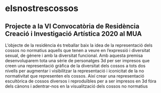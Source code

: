 # elsnostrescossos
## Projecte a la VI Convocatòria de Residència Creació i Investigació Artística 2020 al MUA


L’objecte de la residència és treballar baix la idea de la representació dels cossos no normatius aquells que tenen a veure en l’expressió i diversitat sexual, de gènere i amb la diversitat funcional. Amb aquesta premisa desenvoluparem tota una sèrie de personatges 3d per ser impresos que creen una representació gràfica de la diversitat dels cossos a tots dos nivells per augmentar i visibilitzar la representació i iconicitat de la no normativitat que representen els cossos. Així crear una representació escultòrica de cossos diversos i reproduïbles per a ser impresos en 3d fóra dels cànons i adentrar-nos en la visualització dels cossos no normatius
